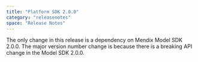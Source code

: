 ```yaml
---
title: "Platform SDK 2.0.0"
category: "releasenotes"
space: "Release Notes"
---
```

The only change in this release is a dependency on Mendix Model SDK 2.0.0. The major version number change is because there is a breaking API change in the Model SDK 2.0.0.